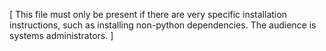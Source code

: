[ This file must only be present if there are very specific installation instructions,
such as installing non-python dependencies. The audience is systems administrators. ]
